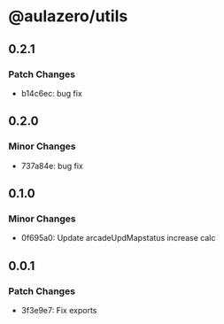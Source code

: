 # @aulazero/utils

## 0.2.1

### Patch Changes

- b14c6ec: bug fix

## 0.2.0

### Minor Changes

- 737a84e: bug fix

## 0.1.0

### Minor Changes

- 0f695a0: Update arcadeUpdMapstatus increase calc

## 0.0.1

### Patch Changes

- 3f3e9e7: Fix exports

